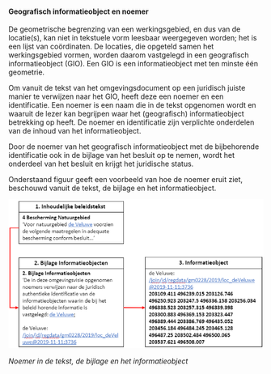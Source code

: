 ﻿#### Geografisch informatieobject en noemer

De geometrische begrenzing van een werkingsgebied, en dus van de locatie(s), kan
niet in tekstuele vorm leesbaar weergegeven worden; het is een lijst van
coördinaten. De locaties, die opgeteld samen het werkingsgebied vormen, worden
daarom vastgelegd in een geografisch informatieobject (GIO). Een GIO is een
informatieobject met ten minste één geometrie.

Om vanuit de tekst van het omgevingsdocument op een juridisch juiste manier te
verwijzen naar het GIO, heeft deze een noemer en een identificatie. Een noemer
is een naam die in de tekst opgenomen wordt en waaruit de lezer kan begrijpen
waar het (geografisch) informatieobject betrekking op heeft. De noemer en
identificatie zijn verplichte onderdelen van de inhoud van het informatieobject.

Door de noemer van het geografisch informatieobject met de bijbehorende
identificatie ook in de bijlage van het besluit op te nemen, wordt het onderdeel
van het besluit en krijgt het juridische status.

Onderstaand figuur geeft een voorbeeld van hoe de noemer eruit ziet, beschouwd
vanuit de tekst, de bijlage en het informatieobject.

![](media/3106GioNoemerBijlage_Omgevingsvisie.png)

*Noemer in de tekst, de bijlage en het informatieobject*

